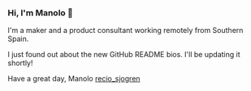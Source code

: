 ### Hi, I'm Manolo 👋

I'm a maker and a product consultant working remotely from Southern Spain.

I just found out about the new GitHub README bios. I'll be updating it shortly! 

Have a great day,
Manolo
[recio_sjogren](https://twitter.com/recio_sjogren)

<!--
**recio-sjogren/recio-sjogren** is a ✨ _special_ ✨ repository because its `README.md` (this file) appears on your GitHub profile.

Here are some ideas to get you started:

- 🔭 I’m currently working on ...
- 🌱 I’m currently learning ...
- 👯 I’m looking to collaborate on ...
- 🤔 I’m looking for help with ...
- 💬 Ask me about ...
- 📫 How to reach me: ...
- 😄 Pronouns: ...
- ⚡ Fun fact: ...
-->
